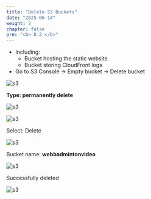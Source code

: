 ```yaml
---
title: "Delete S3 Buckets"
date: "2025-06-14"
weight: 2
chapter: false
pre: "<b> 8.2 </b>"
---
```

- Including:
  - Bucket hosting the static website
  - Bucket storing CloudFront logs
- Go to S3 Console → Empty bucket → Delete bucket

![s3](/images/8.cleanupawsresources/5.png)

**Type: permanently delete**

![s3](/images/8.cleanupawsresources/6.png)

![s3](/images/8.cleanupawsresources/7.png)

Select: Delete

![s3](/images/8.cleanupawsresources/8.png)

Bucket name: **webbadmintonvideo**

![s3](/images/8.cleanupawsresources/9.png)

Successfully deleted

![s3](/images/8.cleanupawsresources/10.png)
